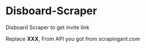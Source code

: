 # Disboard-Scraper
Disboard Scraper to get invite link

Replace **XXX**, From API you got from scrapingant.com

